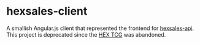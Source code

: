 # hexsales-client

A smallish Angular.js client that represented the frontend for [hexsales-api](https://github.com/maximumstock/hexsales-api).
This project is deprecated since the [HEX TCG](https://en.wikipedia.org/wiki/Hex:_Shards_of_Fate) was abandoned.
